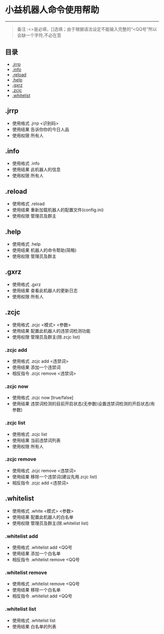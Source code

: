 # 小益机器人命令使用帮助
---
>备注 :<>是必填，[]选填；由于根据语法设定不能输入完整的“<QQ号”所以会缺一个字符,不必在意
## **目录**
* [.jrrp](https://github.com/xiaoyi311/Xiaoyi311Robot/blob/main/docs/命令帮助.md#jrrp)
* [.info](https://github.com/xiaoyi311/Xiaoyi311Robot/blob/main/docs/命令帮助.md#info)
* [.reload](https://github.com/xiaoyi311/Xiaoyi311Robot/blob/main/docs/命令帮助.md#reload)
* [.help](https://github.com/xiaoyi311/Xiaoyi311Robot/blob/main/docs/命令帮助.md#help)
* [.gxrz](https://github.com/xiaoyi311/Xiaoyi311Robot/blob/main/docs/命令帮助.md#gxrz)
* [.zcjc](https://github.com/xiaoyi311/Xiaoyi311Robot/blob/main/docs/命令帮助.md#zcjc)
* [.whitelist](https://github.com/xiaoyi311/Xiaoyi311Robot/blob/main/docs/命令帮助.md#jrrp)
## .jrrp
* 使用格式 .jrrp <识别码>
* 使用结果 告诉你你的今日人品
* 使用权限 所有人
## .info
* 使用格式 .info
* 使用结果 此机器人的信息
* 使用权限 所有人
## .reload
* 使用格式 .reload
* 使用结果 重新加载机器人的配置文件(config.ini)
* 使用权限 管理员及群主
## .help
* 使用格式 .help
* 使用结果 机器人的命令帮助(简略)
* 使用权限 管理员及群主
## .gxrz
* 使用格式 .gxrz
* 使用结果 查看此机器人的更新日志
* 使用权限 所有人
## .zcjc
* 使用格式 .zcjc <模式> <参数>
* 使用结果 配置此机器人的违禁词检测功能
* 使用权限 管理员及群主(除.zcjc list)
### .zcjc add
* 使用格式 .zcjc add <违禁词>
* 使用结果 添加一个违禁词
* 相反指令 .zcjc remove <违禁词>
### .zcjc now
* 使用格式 .zcjc now [true/false]
* 使用结果 违禁词检测的目前开启状态(无参数)设置违禁词检测的开启状态(有参数)
### .zcjc list
* 使用格式 .zcjc list
* 使用结果 当前违禁词列表
* 使用权限 所有人
### .zcjc remove
* 使用格式 .zcjc remove <违禁词>
* 使用结果 移除一个违禁词(建议先用.zcjc list)
* 相反指令 .zcjc add <违禁词>
## .whitelist
* 使用格式 .white <模式> <参数>
* 使用结果 配置此机器人的白名单
* 使用权限 管理员及群主(除.whitelist list)
### .whitelist add
* 使用格式 .whitelist add <QQ号
* 使用结果 添加一个白名单
* 相反指令 .whitelist remove <QQ号
### .whitelist remove
* 使用格式 .whitelist remove <QQ号
* 使用结果 移除一个白名单
* 相反指令 .whitelist add <QQ号
### .whitelist list
* 使用格式 .whitelist list
* 使用结果 白名单的列表
